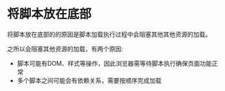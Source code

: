 # 将脚本放在底部

将脚本放在底部的的原因是脚本加载执行过程中会阻塞其他其他资源的加载。

之所以会阻塞其他资源的加载，有两个原因:

* 脚本可能有DOM、样式等操作，因此浏览器需等待脚本执行确保页面功能正常
* 多个脚本之间可能会有依赖关系，需要按顺序完成加载
